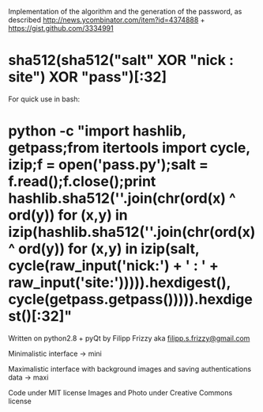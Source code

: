 Implementation of the algorithm and the generation of the password, as described http://news.ycombinator.com/item?id=4374888 + https://gist.github.com/3334991

# sha512(sha512("salt" XOR "nick : site") XOR "pass")[:32]

For quick use in bash:
# python -c "import hashlib, getpass;from itertools import cycle, izip;f = open('pass.py');salt = f.read();f.close();print hashlib.sha512(''.join(chr(ord(x) ^ ord(y)) for (x,y) in izip(hashlib.sha512(''.join(chr(ord(x) ^ ord(y)) for (x,y) in izip(salt, cycle(raw_input('nick:') + ' : ' + raw_input('site:'))))).hexdigest(), cycle(getpass.getpass())))).hexdigest()[:32]"

Written on python2.8 + pyQt by Filipp Frizzy aka filipp.s.frizzy@gmail.com

Minimalistic interface -> mini

Maximalistic interface with background images and saving authentications data -> maxi

Code under MIT license
Images and Photo under Creative Commons license